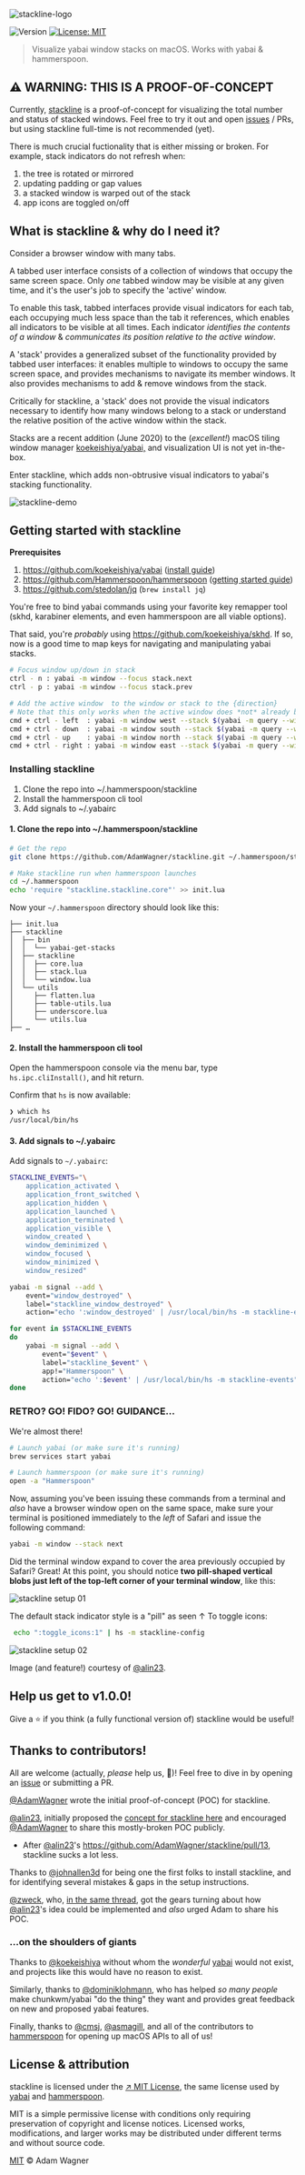 ![stackline-logo](assets/stackline-github-banner@2x.png)
<p>
  <img alt="Version" src="https://img.shields.io/badge/version-0.1.01-blue.svg?cacheSeconds=2592000" />
  <a href="#" target="_blank">
    <img alt="License: MIT" src="https://img.shields.io/badge/License-MIT-yellow.svg" />
  </a>
</p>

> Visualize yabai window stacks on macOS. Works with yabai & hammerspoon.

## ⚠️  WARNING: THIS IS A PROOF-OF-CONCEPT

Currently, [stackline](https://github.com/AdamWagner/stackline) is a proof-of-concept for visualizing the total number and status of stacked windows. Feel free to try it out and open [issues](https://github.com/AdamWagner/stackline/issues) / PRs, but using stackline full-time is not recommended (yet).

There is much crucial fuctionality that is either missing or broken. For example, stack indicators do not refresh when:

1. the tree is rotated or mirrored
2. updating padding or gap values
3. a stacked window is warped out of the stack
4. app icons are toggled on/off

## What is stackline & why do I need it?

Consider a browser window with many tabs.

A tabbed user interface consists of a collection of windows that occupy the same screen space. Only _one_ tabbed window may be visible at any given time, and it's the user's job to specify the 'active' window.

To enable this task, tabbed interfaces provide visual indicators for each tab, each occupying much less space than the tab it references, which enables all indicators to be visible at all times. Each indicator _identifies the contents of a window_ & _communicates its position relative to the active window_.

A 'stack' provides a generalized subset of the functionality provided by tabbed user interfaces: it enables multiple to windows to occupy the same screen space, and provides mechanisms to navigate its member windows. It also provides mechanisms to add & remove windows from the stack.

Critically for stackline, a 'stack' does not provide the visual indicators necessary to identify how many windows belong to a stack or understand the relative position of the active window within the stack.

Stacks are a recent addition (June 2020) to the (_excellent!_) macOS tiling window manager [koekeishiya/yabai,](https://github.com/koekeishiya/yabai,) and visualization UI is not yet in-the-box.

Enter stackline, which adds non-obtrusive visual indicators to yabai's stacking functionality.

![stackline-demo](assets/stackline-demo.gif)


## Getting started with stackline

**Prerequisites**

1. https://github.com/koekeishiya/yabai ([install guide](http://https://github.com/koekeishiya/yabai/wiki/Installing-yabai-(latest-release)))
2. https://github.com/Hammerspoon/hammerspoon ([getting started guide](https://www.hammerspoon.org/go/))
3. https://github.com/stedolan/jq (`brew install jq`)


You're free to bind yabai commands using your favorite key remapper tool
(skhd, karabiner elements, and even hammerspoon are all viable options).

That said, you're _probably_ using https://github.com/koekeishiya/skhd. If so,
now is a good time to map keys for navigating and manipulating yabai stacks.

```sh
# Focus window up/down in stack
ctrl - n : yabai -m window --focus stack.next
ctrl - p : yabai -m window --focus stack.prev

# Add the active window  to the window or stack to the {direction}
# Note that this only works when the active window does *not* already belong to a stack
cmd + ctrl - left  : yabai -m window west --stack $(yabai -m query --windows --window | jq -r '.id')
cmd + ctrl - down  : yabai -m window south --stack $(yabai -m query --windows --window | jq -r '.id')
cmd + ctrl - up    : yabai -m window north --stack $(yabai -m query --windows --window | jq -r '.id')
cmd + ctrl - right : yabai -m window east --stack $(yabai -m query --windows --window | jq -r '.id')
```

### Installing stackline

1. Clone the repo into ~/.hammerspoon/stackline
2. Install the hammerspoon cli tool
3. Add signals to ~/.yabairc

#### 1. Clone the repo into ~/.hammerspoon/stackline

```sh
# Get the repo
git clone https://github.com/AdamWagner/stackline.git ~/.hammerspoon/stackline

# Make stackline run when hammerspoon launches
cd ~/.hammerspoon
echo 'require "stackline.stackline.core"' >> init.lua
```

Now your `~/.hammerspoon` directory should look like this:

```
├── init.lua
├── stackline
│  ├── bin
│  │  └── yabai-get-stacks
│  ├── stackline
│  │  ├── core.lua
│  │  ├── stack.lua
│  │  └── window.lua
│  └── utils
│     ├── flatten.lua
│     ├── table-utils.lua
│     ├── underscore.lua
│     └── utils.lua
├── …
```


#### 2. Install the hammerspoon cli tool

Open the hammerspoon console via the menu bar, type `hs.ipc.cliInstall()`, and hit return.

Confirm that `hs` is now available:

```sh
❯ which hs
/usr/local/bin/hs
```

#### 3. Add signals to ~/.yabairc

Add signals to `~/.yabairc`:

```sh
STACKLINE_EVENTS="\
    application_activated \
    application_front_switched \
    application_hidden \
    application_launched \
    application_terminated \
    application_visible \
    window_created \
    window_deminimized \
    window_focused \
    window_minimized \
    window_resized"

yabai -m signal --add \
    event="window_destroyed" \
    label="stackline_window_destroyed" \
    action="echo ':window_destroyed' | /usr/local/bin/hs -m stackline-events"

for event in $STACKLINE_EVENTS
do
    yabai -m signal --add \
        event="$event" \
        label="stackline_$event" \
        app!="Hammerspoon" \
        action="echo ':$event' | /usr/local/bin/hs -m stackline-events"
done
```

### RETRO? GO! FIDO? GO! GUIDANCE…

We're almost there!

```sh
# Launch yabai (or make sure it's running)
brew services start yabai

# Launch hammerspoon (or make sure it's running)
open -a "Hammerspoon"
```

Now, assuming you've been issuing these commands from a terminal and _also_ have a browser window open  on the same space, make sure your terminal is positioned immediately to the _left_ of Safari and issue the following command:

```sh
yabai -m window --stack next
```

Did the terminal window expand to cover the area previously occupied by Safari? Great! At this point, you should notice **two pill-shaped vertical blobs just left of the top-left corner of your terminal window**, like this:

![stackline setup 01](assets/stackline-setup-01@2x.png)

The default stack indicator style is a "pill" as seen ↑
To toggle icons:

```sh
 echo ":toggle_icons:1" | hs -m stackline-config
```

![stackline setup 02](assets/stackline-icon-indicators.png)

Image (and feature!) courtesy of [@alin23](https://github.com/alin23).

## Help us get to v1.0.0!

Give a ⭐️ if you think (a fully functional version of) stackline would be useful!


## Thanks to contributors!

All are welcome (actually, _please_ help us, 🤣️)! Feel free to dive in by opening an [issue](https://github.com/AdamWagner/stackline/issues/new) or submitting a PR.

[@AdamWagner](https://github.com/AdamWagner) wrote the initial proof-of-concept (POC) for stackline.

[@alin23](https://github.com/alin23), initially proposed the [concept for stackline here](https://github.com/koekeishiya/yabai/issues/203#issuecomment-652948362) and encouraged [@AdamWagner](https://github.com/AdamWagner) to share this mostly-broken POC publicly.

- After [@alin23](https://github.com/alin23)'s https://github.com/AdamWagner/stackline/pull/13, stackline sucks a lot less.

Thanks to [@johnallen3d](https://github.com/johnallen3d) for being one the first folks to install stackline, and for identifying several mistakes & gaps in the setup instructions. 

[@zweck](https://github.com/zweck), who, [in the same thread](https://github.com/koekeishiya/yabai/issues/203#issuecomment-656780281), got the gears turning about how [@alin23](gh-alin23)'s idea could be implemented and _also_ urged Adam to share his POC.

### …on the shoulders of giants
Thanks to [@koekeishiya](gh-koekeishiya) without whom the _wonderful_ [yabai](https://github.com/koekeishiya/yabai) would not exist, and projects like this would have no reason to exist.

Similarly, thanks to [@dominiklohmann](https://github.com/dominiklohmann), who has helped _so many people_ make chunkwm/yabai "do the thing" they want and provides great feedback on new and proposed yabai features.

Finally, thanks to [@cmsj](https://github.com/cmsj), [@asmagill](https://github.com/asmagill), and all of the contributors to [hammerspoon](https://github.com/Hammerspoon/hammerspoon) for opening up macOS APIs to all of us!

## License & attribution
stackline is licensed under the [&nearr;&nbsp;MIT&nbsp;License](stackline-license), the same license used by [yabai](https://github.com/koekeishiya/yabai/blob/master/LICENSE.txt) and [hammerspoon](https://github.com/Hammerspoon/hammerspoon/blob/master/LICENSE).

MIT is a simple permissive license with conditions only requiring preservation of copyright and license notices. Licensed works, modifications, and larger works may be distributed under different terms and without source code.

[MIT](LICENSE) © Adam Wagner

